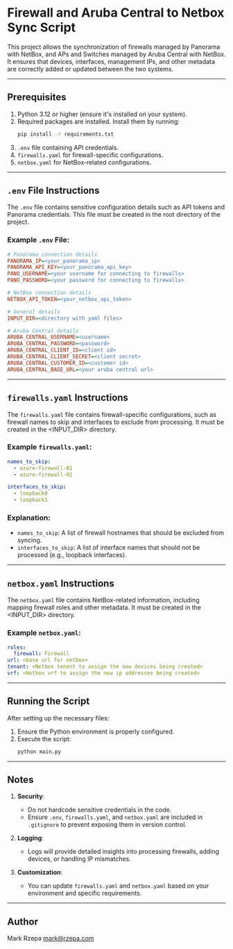 # Firewall and Aruba Central to Netbox Sync Script

This project allows the synchronization of firewalls managed by Panorama with NetBox, and APs and Switches managed by Aruba Central with NetBox. It ensures that devices, interfaces, management IPs, and other metadata are correctly added or updated between the two systems.

---

## Prerequisites

1. Python 3.12 or higher (ensure it's installed on your system).
2. Required packages are installed. Install them by running:
   ```bash
   pip install -r requirements.txt
   ```
3. `.env` file containing API credentials.
4. `firewalls.yaml` for firewall-specific configurations.
5. `netbox.yaml` for NetBox-related configurations.

---

## `.env` File Instructions

The `.env` file contains sensitive configuration details such as API tokens and Panorama credentials. This file must be created in the root directory of the project.

### Example `.env` File:
```ini
# Panorama connection details
PANORAMA_IP=<your_panorama_ip>
PANORAMA_API_KEY=<your_panorama_api_key>
PANO_USERNAME=<your username for connecting to firewalls>
PANO_PASSWORD=<your password for connecting to firewalls>

# NetBox connection details
NETBOX_API_TOKEN=<your_netbox_api_token>

# General details
INPUT_DIR=<directory with yaml files>

# Aruba Central details
ARUBA_CENTRAL_USERNAME=<username>
ARUBA_CENTRAL_PASSWORD=<password>
ARUBA_CENTRAL_CLIENT_ID=<client id>
ARUBA_CENTRAL_CLIENT_SECRET=<client secret>
ARUBA_CENTRAL_CUSTOMER_ID=<customer id>
ARUBA_CENTRAL_BASE_URL=<your aruba central url>
```

---

## `firewalls.yaml` Instructions

The `firewalls.yaml` file contains firewall-specific configurations, such as firewall names to skip and interfaces to exclude from processing. It must be created in the <INPUT_DIR> directory.

### Example `firewalls.yaml`:
```yaml
names_to_skip:
  - azure-firewall-01
  - azure-firewall-02

interfaces_to_skip:
  - loopback0
  - loopback1
```

### Explanation:
- `names_to_skip`: A list of firewall hostnames that should be excluded from syncing.
- `interfaces_to_skip`: A list of interface names that should not be processed (e.g., loopback interfaces).

---

## `netbox.yaml` Instructions

The `netbox.yaml` file contains NetBox-related information, including mapping firewall roles and other metadata. It must be created in the <INPUT_DIR> directory.

### Example `netbox.yaml`:
```yaml
roles:
  firewall: Firewall
url: <base url for netbox>
tenant: <Netbox tenent to assign the new devices being created>
vrf: <Netbox vrf to assign the new ip addresses being created>
```

---

## Running the Script

After setting up the necessary files:

1. Ensure the Python environment is properly configured.
2. Execute the script:
   ```bash
   python main.py
   ```

---

## Notes

1. **Security**:
   - Do not hardcode sensitive credentials in the code.
   - Ensure `.env`, `firewalls.yaml`, and `netbox.yaml` are included in `.gitignore` to prevent exposing them in version control.

2. **Logging**:
   - Logs will provide detailed insights into processing firewalls, adding devices, or handling IP mismatches.

3. **Customization**:
   - You can update `firewalls.yaml` and `netbox.yaml` based on your environment and specific requirements.

---

## Author
Mark Rzepa
mark@rzepa.com